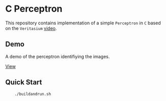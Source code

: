# C Perceptron

This repository contains implementation of a simple `Perceptron` in `C` based on the `Veritasium` [video](https://youtu.be/GVsUOuSjvcg).

## Demo

A demo of the perceptron identifiying the images.

[View](https://cdn-103.anonfiles.com/vae3ffyayf/4605818c-1657931046/demo.gif)

## Quick Start

```console
    ./buildandrun.sh
```
